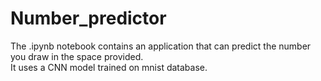 # Number_predictor
The .ipynb notebook contains an application that can predict the number you draw in the space provided.<br>
It uses a CNN model trained on mnist database.
